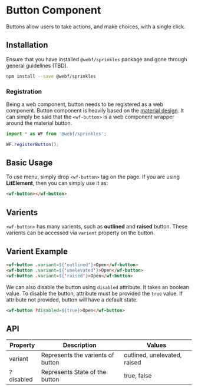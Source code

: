 # Button Component
Buttons allow users to take actions, and make choices, with a single click.

## Installation
Ensure that you have installed `@webf/sprinkles` package and gone through general guidelines (TBD).

```bash
npm install --save @webf/sprinkles
```

### Registration
Being a web component, button needs to be registered as a web component. Button component is heavily based on the [material design](https://material.io/design/components/buttons.html#). It can simply be said that the `<wf-button>` is a web component wrapper around the material button.

```javascript
import * as WF from '@webf/sprinkles';

WF.registerButton();
```

## Basic Usage
To use menu, simply drop `<wf-button>` tag on the page. If you are using **LitElement**, then you can simply use it as:

```html
<wf-button></wf-button>
```

## Varients

`<wf-button>` has many varients, such as **outlined** and **raised** button. These varients can be accessed via `varient` property on the button.

## Varient Example

```html
<wf-button .variant=${'outlined'}>Open</wf-button>
<wf-button .variant=${'unelevated'}>Open</wf-button>
<wf-button .variant=${'raised'}>Open</wf-button>
```
We can also disable the button using `disabled` attribute. It takes an boolean value. To disable the button, attribute must be provided the `true` value. If attribute not provided, button will have a default state.

```html
<wf-button ?disabled=${true}>Open</wf-button>
```

## API

| Property | Description | Values  |
|--------- | ----------- |---------|
|  variant | Represents the varients of button | outlined, unelevated, raised |
| ?disabled| Represents State of the button| true, false|


